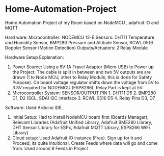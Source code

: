 # Home-Automation-Project
Home Automation Project of my Room based on NodeMCU , adafruit IO and MQTT

Hard ware: 
Microcontroller: NODEMCU 12-E
Sensors: DHT11 Temperature and Humidity Sensor, BMP280 Pressure and Altitude Sensor, RCWL 0516 Doppler Sensor (Motion Detection)
Outputs/Actuators: 2 Relay Module

Hardware Setup Explanation:
1. Power Source: Using a 5V 1A Travel Adaptor (Micro USB) to Power up the Project. The cable is split in between and two 5V outputs are 
                 are drawn (1 to Node MCU, other to Relay Module, this is done for Safety Purpose). On board voltage regulator shifts down
                 the voltage from 5V to 3.3V required for NODEMCU (ESP8266). Relay Part is kept at 5V.
2. Microcontroller System:    SENSOR/OUTPUT     PIN
                            1. DHT11            D6
                            2. BMP280           D1, D2 (SCL, SDA) I2C interface
                            3. RCWL 0516        D5
                            4. Relay Pins       D3, D7
                            
Software: Used Arduino IDE, 
  1. Initial Setup: Had to install NodeMCU board first (Boards Manager), Relevant Libraries (Adafruit Unified Library, Adafruit BME280                         Library, DHT Sensor Library for ESPx, Adafruit MQTT Library, ESP8266 WiFi Library)
  2. Cloud setup: Used Adafruit IO instance (Free). Sign up for it and Proceed, its quite intuitional. Create Feeds where data will go and                   come from. Used around 8 Feeds in Project
  
